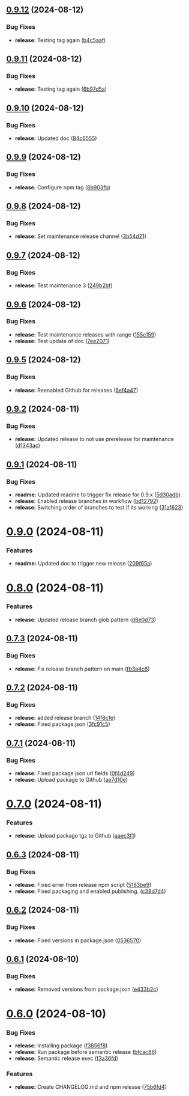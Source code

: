 ## [0.9.12](https://github.com/thomaswinkler/cumulocity-cypress/compare/v0.9.11...v0.9.12) (2024-08-12)


### Bug Fixes

* **release:** Testing tag again ([b4c5aaf](https://github.com/thomaswinkler/cumulocity-cypress/commit/b4c5aaf00d2ed5bcad5c542ca82523cb6df1d6b5))

## [0.9.11](https://github.com/thomaswinkler/cumulocity-cypress/compare/v0.9.10...v0.9.11) (2024-08-12)


### Bug Fixes

* **release:** Testing tag again ([6b97d5a](https://github.com/thomaswinkler/cumulocity-cypress/commit/6b97d5a8ab2ef824357bde195f8013c3a818a92e))

## [0.9.10](https://github.com/thomaswinkler/cumulocity-cypress/compare/v0.9.9...v0.9.10) (2024-08-12)


### Bug Fixes

* **release:** Updated doc ([84c6555](https://github.com/thomaswinkler/cumulocity-cypress/commit/84c65553187e7e807d90b1ac5131b20e4b04be94))

## [0.9.9](https://github.com/thomaswinkler/cumulocity-cypress/compare/v0.9.8...v0.9.9) (2024-08-12)


### Bug Fixes

* **release:** Configure npm tag ([8b903fb](https://github.com/thomaswinkler/cumulocity-cypress/commit/8b903fb3e32e1f118ea19fd5fb72af0f1a35182f))

## [0.9.8](https://github.com/thomaswinkler/cumulocity-cypress/compare/v0.9.7...v0.9.8) (2024-08-12)


### Bug Fixes

* **release:** Set maintenance release channel ([3b54d21](https://github.com/thomaswinkler/cumulocity-cypress/commit/3b54d21d4f6b3a4357cf5b98d00c3506e994bbbd))

## [0.9.7](https://github.com/thomaswinkler/cumulocity-cypress/compare/v0.9.6...v0.9.7) (2024-08-12)


### Bug Fixes

* **release:** Test maintenance 3 ([249b2bf](https://github.com/thomaswinkler/cumulocity-cypress/commit/249b2bf9e55c69d18a5483d73b1a1611fc7661ea))

## [0.9.6](https://github.com/thomaswinkler/cumulocity-cypress/compare/v0.9.5...v0.9.6) (2024-08-12)


### Bug Fixes

* **release:** Test maintenance releases with range ([155c159](https://github.com/thomaswinkler/cumulocity-cypress/commit/155c159d60a9ab9d14fb4f37fee39890297a787f))
* **release:** Test update of doc ([7ee2071](https://github.com/thomaswinkler/cumulocity-cypress/commit/7ee20715a2ae903af91eb7295cb0bbc899f37a91))

## [0.9.5](https://github.com/thomaswinkler/cumulocity-cypress/compare/v0.9.4...v0.9.5) (2024-08-12)


### Bug Fixes

* **release:** Reenabled Github for releases ([8ef4a47](https://github.com/thomaswinkler/cumulocity-cypress/commit/8ef4a47ea5f902257f0bdc156e7d3d256b70d5de))

## [0.9.2](https://github.com/thomaswinkler/cumulocity-cypress/compare/v0.9.1...v0.9.2) (2024-08-11)


### Bug Fixes

* **release:** Updated release to not use prerelease for maintenance ([d1343ac](https://github.com/thomaswinkler/cumulocity-cypress/commit/d1343ac2626c4d8d03999b4aa13505af0d12dc17))

## [0.9.1](https://github.com/thomaswinkler/cumulocity-cypress/compare/v0.9.0...v0.9.1) (2024-08-11)


### Bug Fixes

* **readme:** Updated readme to trigger fix release for 0.9.x ([5d30adb](https://github.com/thomaswinkler/cumulocity-cypress/commit/5d30adb9dcbe1916a4dc772799e239928b7672f5))
* **release:** Enabled release branches in workflow ([bd12792](https://github.com/thomaswinkler/cumulocity-cypress/commit/bd127929040fd95fbccb19d4863f17f8cde8f32f))
* **release:** Switching order of branches to test if its working ([31af623](https://github.com/thomaswinkler/cumulocity-cypress/commit/31af6239fb5d553cfc1a519e8c87a8e9526fa6bc))

# [0.9.0](https://github.com/thomaswinkler/cumulocity-cypress/compare/v0.8.0...v0.9.0) (2024-08-11)


### Features

* **readme:** Updated doc to trigger new release ([209f65a](https://github.com/thomaswinkler/cumulocity-cypress/commit/209f65aeca2a125837b473085f9663ce6a625ada))

# [0.8.0](https://github.com/thomaswinkler/cumulocity-cypress/compare/v0.7.3...v0.8.0) (2024-08-11)


### Features

* **release:** Updated release branch glob pattern ([d8e0d73](https://github.com/thomaswinkler/cumulocity-cypress/commit/d8e0d737d3b76b4d9f930ece4702cfdc906a2161))

## [0.7.3](https://github.com/thomaswinkler/cumulocity-cypress/compare/v0.7.2...v0.7.3) (2024-08-11)


### Bug Fixes

* **release:** Fix release branch pattern on main ([fb3a4c6](https://github.com/thomaswinkler/cumulocity-cypress/commit/fb3a4c66c1c87bc4f9941ef5e31257293cbedbcd))

## [0.7.2](https://github.com/thomaswinkler/cumulocity-cypress/compare/v0.7.1...v0.7.2) (2024-08-11)


### Bug Fixes

* **release:** added release branch ([14f8cfe](https://github.com/thomaswinkler/cumulocity-cypress/commit/14f8cfeb0d7c70941da0ec6976fbcbc10ca10063))
* **release:** Fixed package.json ([3fc91c5](https://github.com/thomaswinkler/cumulocity-cypress/commit/3fc91c5a7afa5109e120e823979f0c464dd01a90))

## [0.7.1](https://github.com/thomaswinkler/cumulocity-cypress/compare/v0.7.0...v0.7.1) (2024-08-11)


### Bug Fixes

* **release:** Fixed package json url fields ([0f4d249](https://github.com/thomaswinkler/cumulocity-cypress/commit/0f4d249a443149e6015fb55a10e1eb94c01eb012))
* **release:** Upload package to Github ([ae7d10e](https://github.com/thomaswinkler/cumulocity-cypress/commit/ae7d10ebc06eee991fe775c7150e068e85eccc24))

# [0.7.0](https://github.com/thomaswinkler/cumulocity-cypress/compare/v0.6.3...v0.7.0) (2024-08-11)


### Features

* **release:** Upload package tgz to Github ([aaec3f1](https://github.com/thomaswinkler/cumulocity-cypress/commit/aaec3f156897d569ba1046b65d5f607f9e5e4c4b))

## [0.6.3](https://github.com/thomaswinkler/cumulocity-cypress/compare/v0.6.2...v0.6.3) (2024-08-11)


### Bug Fixes

* **release:** Fixed errer from release npm script ([5183be9](https://github.com/thomaswinkler/cumulocity-cypress/commit/5183be9f8a6f7a0a4227829571245f519960fe4a))
* **release:** Fixed packaging and enabled publishing. ([c38d7d4](https://github.com/thomaswinkler/cumulocity-cypress/commit/c38d7d4747b3128b48079f921ca710dc54a12dc2))

## [0.6.2](https://github.com/thomaswinkler/cumulocity-cypress/compare/v0.6.1...v0.6.2) (2024-08-11)


### Bug Fixes

* **release:** Fixed versions in package.json ([0536570](https://github.com/thomaswinkler/cumulocity-cypress/commit/0536570406e9e60294033349adfe37c7b9870288))

## [0.6.1](https://github.com/thomaswinkler/cumulocity-cypress/compare/v0.6.0...v0.6.1) (2024-08-10)


### Bug Fixes

* **release:** Removed versions from package.json ([e433b2c](https://github.com/thomaswinkler/cumulocity-cypress/commit/e433b2c9e11b3c9afe59d8fa190ffe1e13f94979))

# [0.6.0](https://github.com/thomaswinkler/cumulocity-cypress/compare/v0.5.4...v0.6.0) (2024-08-10)


### Bug Fixes

* **release:** Installing package ([f3856f8](https://github.com/thomaswinkler/cumulocity-cypress/commit/f3856f8c894f324ba1ea060bf4695de3bf99d5e8))
* **release:** Run package before semantic release ([bfcac86](https://github.com/thomaswinkler/cumulocity-cypress/commit/bfcac869f6720a8c083cd2fec6ca865ff0cff427))
* **release:** Semantic release exec ([f3a36fd](https://github.com/thomaswinkler/cumulocity-cypress/commit/f3a36fd2f12fc400fe34d83e64587ce1cffa363c))


### Features

* **release:** Create CHANGELOG.md and npm release ([75b6fd4](https://github.com/thomaswinkler/cumulocity-cypress/commit/75b6fd425a829662187332fdfb92128a329d7888))
